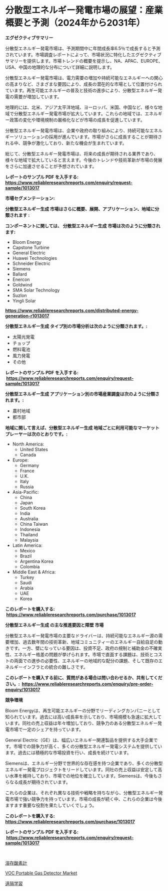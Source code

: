 <p><h1>分散型エネルギー発電市場の展望：産業概要と予測（2024年から2031年）</h1></p><p><strong>エグゼクティブサマリー</strong></p>
<p><p>分散型エネルギー発電市場は、予測期間中に年間成長率6.5％で成長すると予測されています。市場調査レポートによって、市場状況に特化したエグゼクティブサマリーを提供します。市場トレンドの概要を提示し、NA、APAC、EUROPE、USA、中国の地理的な分布について詳細に説明します。</p><p>分散型エネルギー発電市場は、電力需要の増加や持続可能なエネルギーへの関心の高まりなど、さまざまな要因により、成長の潜在的な市場として位置付けられています。再生可能エネルギーの普及と技術の進歩により、分散型エネルギー発電の需要が増加しています。</p><p>地理的には、北米、アジア太平洋地域、ヨーロッパ、米国、中国など、様々な地域で分散型エネルギー発電市場が拡大しています。これらの地域では、エネルギー政策の変化や環境規制の厳格化などが市場の成長を促進しています。</p><p>分散型エネルギー発電市場は、企業や政府の取り組みにより、持続可能なエネルギーソリューションの採用が進んでいます。市場がさらに成長することが期待される中、競争が激化しており、新たな機会が生まれています。</p><p>総じて、分散型エネルギー発電市場は、将来の成長が期待される業界であり、様々な地域で拡大していると言えます。今後のトレンドや技術革新が市場の発展をさらに加速させることが予想されています。</p></p>
<p><strong>レポートのサンプル PDF を入手する: <a href="https://www.reliableresearchreports.com/enquiry/request-sample/1013017">https://www.reliableresearchreports.com/enquiry/request-sample/1013017</a></strong></p>
<p><strong>市場セグメンテーション:</strong></p>
<p><strong> 分散型エネルギー生成 市場はさらに概要、展開、アプリケーション、地域に分類されます :</strong></p>
<p><strong>コンポーネントに関しては、 分散型エネルギー生成 市場は次のように分類されます: &nbsp;</strong></p>
<p><ul><li>Bloom Energy</li><li>Capstone Turbine</li><li>General Electric</li><li>Huawei Technologies</li><li>Schneider Electric</li><li>Siemens</li><li>Ballard</li><li>Enercon</li><li>Goldwind</li><li>SMA Solar Technology</li><li>Suzlon</li><li>Yingli Solar</li></ul></p>
<p><strong><a href="https://www.reliableresearchreports.com/distributed-energy-generation-r1013017">https://www.reliableresearchreports.com/distributed-energy-generation-r1013017</a></strong></p>
<p><strong> 分散型エネルギー生成 タイプ別の市場分析は次のように分類されます。:</strong></p>
<p><ul><li>太陽光発電</li><li>チョップ</li><li>燃料電池</li><li>風力発電</li><li>その他</li></ul></p>
<p><strong>レポートのサンプル PDF を入手する: &nbsp;<a href="https://www.reliableresearchreports.com/enquiry/request-sample/1013017">https://www.reliableresearchreports.com/enquiry/request-sample/1013017</a></strong></p>
<p><strong> 分散型エネルギー生成 アプリケーション別の市場産業調査は次のように分類されます。:</strong></p>
<p><ul><li>農村地域</li><li>都市部</li></ul></p>
<p><strong>地域に関して言えば、分散型エネルギー生成 地域ごとに利用可能なマーケットプレーヤーは次のとおりです。:</strong></p>
<p><ul>
    <li>
        North America:
        <ul>
            <li>United States</li>
            <li>Canada</li>
        </ul>
    </li>
    <li>
        Europe:
        <ul>
            <li>Germany</li>
            <li>France</li>
            <li>U.K.</li>
            <li>Italy</li>
            <li>Russia</li>
        </ul>
    </li>
    <li>
        Asia-Pacific:
        <ul>
            <li>China</li>
            <li>Japan</li>
            <li>South Korea</li>
            <li>India</li>
            <li>Australia</li>
            <li>China Taiwan</li>
            <li>Indonesia</li>
            <li>Thailand</li>
            <li>Malaysia</li>
        </ul>
    </li>
    <li>
        Latin America:
        <ul>
            <li>Mexico</li>
            <li>Brazil</li>
            <li>Argentina Korea</li>
            <li>Colombia</li>
        </ul>
    </li>
    <li>
        Middle East & Africa:
        <ul>
            <li>Turkey</li>
            <li>Saudi</li>
            <li>Arabia</li>
            <li>UAE</li>
            <li>Korea</li>
        </ul>
    </li>
    </ul></p>
<p><strong>このレポートを購入する: &nbsp;<a href="https://www.reliableresearchreports.com/purchase/1013017">https://www.reliableresearchreports.com/purchase/1013017</a></strong></p>
<p><strong>分散型エネルギー生成 の主な推進要因と障壁 市場</strong></p>
<p><p>分散型エネルギー発電市場の主要なドライバーは、持続可能なエネルギー源の需要増加、過去数年間の技術革新、地域コミュニティーのエネルギー自給自足の動きです。一方、壁になっている要因は、投資不足、政府の規制と補助金の不確実性、エネルギー格差の問題が挙げられます。市場で直面する課題は、技術とコストの両面での進歩の必要性、エネルギーの地域的な配分の課題、そして既存のエネルギーインフラとの統合の難しさです。</p></p>
<p><strong>このレポートを購入する前に、質問がある場合は問い合わせるか、共有してください。:&nbsp; <a href="https://www.reliableresearchreports.com/enquiry/pre-order-enquiry/1013017">https://www.reliableresearchreports.com/enquiry/pre-order-enquiry/1013017</a></strong></p>
<p><strong>競争環境</strong></p>
<p><p>Bloom Energyは、再生可能エネルギーの分野でリーディングカンパニーとして知られています。過去には高い成長率を示しており、市場規模も急速に拡大しています。同社の売上収益は年々増加しており、競争力のある分散型エネルギー発電市場で一定のシェアを持っています。</p><p>General Electric（GE）は、幅広いエネルギー関連製品を提供する大手企業です。市場での競争力が高く、多くの分散型エネルギー発電システムを提供しています。過去には積極的な市場投資を行い、成長を続けています。</p><p>Siemensは、エネルギー分野で世界的な存在感を持つ企業であり、多くの分散型エネルギー発電プロジェクトをリードしています。同社の売上収益は安定して高い水準を維持しており、市場での地位を確立しています。Siemensは、今後もさらなる成長が期待されています。</p><p>これらの企業は、それぞれ異なる技術や戦略を持ちながら、分散型エネルギー発電市場で強い競争力を持っています。市場の成長が続く中、これらの企業は今後ますます重要な役割を果たしていくでしょう。</p></p>
<p><strong>このレポートを購入する: &nbsp; <a href="https://www.reliableresearchreports.com/purchase/1013017">https://www.reliableresearchreports.com/purchase/1013017</a></strong></p>
<p><strong>レポートのサンプル PDF を入手する: &nbsp;<a href="https://www.reliableresearchreports.com/enquiry/request-sample/1013017">https://www.reliableresearchreports.com/enquiry/request-sample/1013017</a></strong><strong></strong></p>
<p>&nbsp;</p>
<p><p><a href="https://github.com/vlcostes/Market-Research-Report-List-1/blob/main/705659227169.md">溶存酸素計</a></p><p><a href="https://forested-sushi-9b0.notion.site/Analyzing-VOC-Portable-Gas-Detector-Market-Global-Industry-Perspective-and-Forecast-2024-to-2031-67f25ada44524b338ff71a5254c1868a">VOC Portable Gas Detector Market</a></p><p><a href="https://github.com/EstaSprer20231/Market-Research-Report-List-1/blob/main/757021427170.md">遠隔学習</a></p></p>